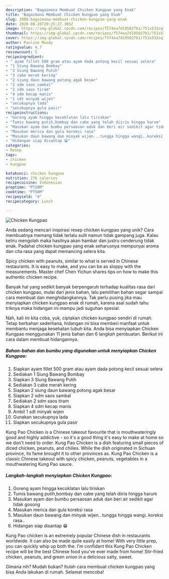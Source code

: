 ```yaml
---
description: "Bagaimana Membuat Chicken Kungpao yang Enak"
title: "Bagaimana Membuat Chicken Kungpao yang Enak"
slug: 3008-bagaimana-membuat-chicken-kungpao-yang-enak
date: 2020-08-26T20:25:27.305Z
image: https://img-global.cpcdn.com/recipes/f574ea7d195027b1/751x532cq70/chicken-kungpao-foto-resep-utama.jpg
thumbnail: https://img-global.cpcdn.com/recipes/f574ea7d195027b1/751x532cq70/chicken-kungpao-foto-resep-utama.jpg
cover: https://img-global.cpcdn.com/recipes/f574ea7d195027b1/751x532cq70/chicken-kungpao-foto-resep-utama.jpg
author: Pauline Moody
ratingvalue: 4.7
reviewcount: 5
recipeingredient:
- " ayam fillet 500 gram atau ayam dada potong kecil sesuai selera"
- "1 Siung Bawang Bombay"
- "3 Siung Bawang Putih"
- "3 cabe merah kering"
- "2 siung daun bawang potong agak besar"
- "2 sdm saos sambal"
- "2 sdm saos tiram"
- "4 sdm kecap manis"
- "1 sdt minyak wijen"
- "secukupnya lada"
- "secukupnya gula pasir"
recipeinstructions:
- "Goreng ayam hingga kecoklatan lalu tiriskan"
- "Tumis bawang putih,bombay dan cabe yang telah diiris hingga harum"
- "Masukan ayam dan bumbu persaosan aduk dan beri air sedikit agar tidak gosong"
- "Masukan merica dan gula koreksi rasa"
- "Masukan daun bawang dan minyak wijen...tungga hingga wangi..koreksi rasa.."
- "Hidangan siap disantap 😁"
categories:
- Resep
tags:
- chicken
- kungpao

katakunci: chicken kungpao 
nutrition: 276 calories
recipecuisine: Indonesian
preptime: "PT20M"
cooktime: "PT50M"
recipeyield: "4"
recipecategory: Lunch

---
```



![Chicken Kungpao](https://img-global.cpcdn.com/recipes/f574ea7d195027b1/751x532cq70/chicken-kungpao-foto-resep-utama.jpg)

Anda sedang mencari inspirasi resep chicken kungpao yang unik? Cara membuatnya memang tidak terlalu sulit namun tidak gampang juga. Kalau keliru mengolah maka hasilnya akan hambar dan justru cenderung tidak enak. Padahal chicken kungpao yang enak seharusnya mempunyai aroma dan cita rasa yang dapat memancing selera kita.

Spicy chicken with peanuts, similar to what is served in Chinese restaurants. It is easy to make, and you can be as sloppy with the measurements. Master chef Chen Yichun shares tips on how to make this authentic chicken recipe.

Banyak hal yang sedikit banyak berpengaruh terhadap kualitas rasa dari chicken kungpao, mulai dari jenis bahan, lalu pemilihan bahan segar sampai cara membuat dan menghidangkannya. Tak perlu pusing jika mau menyiapkan chicken kungpao enak di rumah, karena asal sudah tahu triknya maka hidangan ini mampu jadi suguhan spesial.


Nah, kali ini kita coba, yuk, ciptakan chicken kungpao sendiri di rumah. Tetap berbahan sederhana, hidangan ini bisa memberi manfaat untuk membantu menjaga kesehatan tubuh kita. Anda bisa menyiapkan Chicken Kungpao menggunakan 11 jenis bahan dan 6 langkah pembuatan. Berikut ini cara dalam membuat hidangannya.

<!--inarticleads1-->

##### Bahan-bahan dan bumbu yang digunakan untuk menyiapkan Chicken Kungpao:

1. Siapkan  ayam fillet 500 gram atau ayam dada potong kecil sesuai selera
1. Sediakan 1 Siung Bawang Bombay
1. Siapkan 3 Siung Bawang Putih
1. Sediakan 3 cabe merah kering
1. Siapkan 2 siung daun bawang potong agak besar
1. Siapkan 2 sdm saos sambal
1. Sediakan 2 sdm saos tiram
1. Siapkan 4 sdm kecap manis
1. Ambil 1 sdt minyak wijen
1. Gunakan secukupnya lada
1. Siapkan secukupnya gula pasir


Kung Pao Chicken is a Chinese takeout favourite that is mouthwateringly good and highly addictive - so it&#39;s a good thing it&#39;s easy to make at home so we don&#39;t need to order. Kung Pao Chicken is a dish featuring small pieces of diced chicken, peanuts, and chilies. While the dish originated in Sichuan province, its fame brought it to other provinces as. Kung Pao Chicken is a classic Chinese takeout with spicy chicken, peanuts, vegetables in a mouthwatering Kung Pao sauce. 

<!--inarticleads2-->

##### Langkah-langkah menyiapkan Chicken Kungpao:

1. Goreng ayam hingga kecoklatan lalu tiriskan
1. Tumis bawang putih,bombay dan cabe yang telah diiris hingga harum
1. Masukan ayam dan bumbu persaosan aduk dan beri air sedikit agar tidak gosong
1. Masukan merica dan gula koreksi rasa
1. Masukan daun bawang dan minyak wijen...tungga hingga wangi..koreksi rasa..
1. Hidangan siap disantap 😁


Kung Pao chicken is an extremely popular Chinese dish in restaurants worldwide. It can also be made quite easily at home! With very little prep, you can quickly whip up both the. I&#39;m confidant this Kung Pao Chicken recipe will be the best Chinese food you&#39;ve ever made from home! Stir-fried chicken, peanuts, and green onion in a delicious salty, sweet. 

Gimana nih? Mudah bukan? Itulah cara membuat chicken kungpao yang bisa Anda lakukan di rumah. Selamat mencoba!
